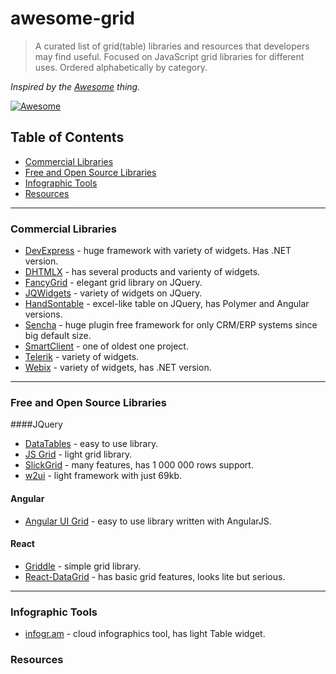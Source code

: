 # awesome-grid
> A curated list of grid(table) libraries and resources that developers may find useful. Focused on JavaScript grid libraries for different uses. Ordered alphabetically by category.

*Inspired by the <a href="https://github.com/sindresorhus/awesome">Awesome</a> thing.*

[![Awesome](https://cdn.rawgit.com/sindresorhus/awesome/d7305f38d29fed78fa85652e3a63e154dd8e8829/media/badge.svg)](https://github.com/sindresorhus/awesome)

## Table of Contents
*  [Commercial Libraries](#commercial-libraries)
*  [Free and Open Source Libraries](#free-and-open-source-libraries)
*  [Infographic Tools](#infographic-tools)
*  [Resources](#resources)
  
---

### Commercial Libraries
* [DevExpress](http://js.devexpress.com/) - huge framework with variety of widgets. Has .NET version.
* [DHTMLX](http://dhtmlx.com/) - has several products and varienty of widgets.
* [FancyGrid](http://www.fancygrid.com/) - elegant grid library on JQuery.
* [JQWidgets](http://www.jqwidgets.com/) - variety of widgets on JQuery.
* [HandSontable](http://handsontable.com/) - excel-like table on JQuery, has Polymer and Angular versions.
* [Sencha](http://sencha.com/) - huge plugin free framework for only CRM/ERP systems since big default size.
* [SmartClient](http://www.smartclient.com/) - one of oldest one project.
* [Telerik](http://www.telerik.com/) - variety of widgets.
* [Webix](http://webix.com/) - variety of widgets, has .NET version.
  
---

### Free and Open Source Libraries
####JQuery
* [DataTables](http://datatables.net/) - easy to use library.
* [JS Grid](http://js-grid.com/) - light grid library.
* [SlickGrid](https://github.com/mleibman/SlickGrid) - many features, has 1 000 000 rows support.
* [w2ui](http://w2ui.com/) - light framework with just 69kb.

#### Angular
* [Angular UI Grid](http://ui-grid.info/) - easy to use library written with AngularJS.

#### React
* [Griddle](http://griddlegriddle.github.io/Griddle/) - simple grid library.
* [React-DataGrid](http://zippyui.com/react-datagrid/) - has basic grid features, looks lite but serious.

---

### Infographic Tools
* [infogr.am](http://infogr.am) - cloud infographics tool, has light Table widget.

### Resources
